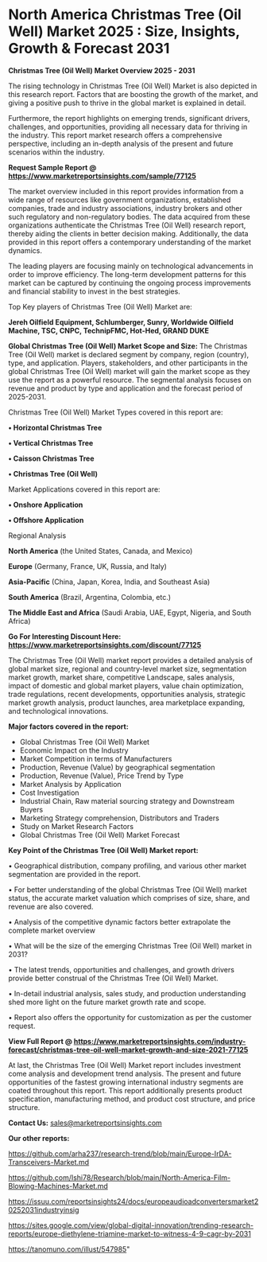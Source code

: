 # North America Christmas Tree (Oil Well) Market 2025 : Size, Insights, Growth & Forecast 2031

<Strong> Christmas Tree (Oil Well) Market Overview 2025 - 2031</strong>

The rising technology in Christmas Tree (Oil Well) Market is also depicted in this research report. Factors that are boosting the growth of the market, and giving a positive push to thrive in the global market is explained in detail.

Furthermore, the report highlights on emerging trends, significant drivers, challenges, and opportunities, providing all necessary data for thriving in the industry. This report market research offers a comprehensive perspective, including an in-depth analysis of the present and future scenarios within the industry.

<strong>Request Sample Report @ <a href=https://www.marketreportsinsights.com/sample/77125>https://www.marketreportsinsights.com/sample/77125</a></strong>

The market overview included in this report provides information from a wide range of resources like government organizations, established companies, trade and industry associations, industry brokers and other such regulatory and non-regulatory bodies. The data acquired from these organizations authenticate the Christmas Tree (Oil Well) research report, thereby aiding the clients in better decision making. Additionally, the data provided in this report offers a contemporary understanding of the market dynamics.

The leading players are focusing mainly on technological advancements in order to improve efficiency. The long-term development patterns for this market can be captured by continuing the ongoing process improvements and financial stability to invest in the best strategies.

Top Key players of Christmas Tree (Oil Well) Market are:

<strong>Jereh Oilfield Equipment, Schlumberger, Sunry, Worldwide Oilfield Machine, TSC, CNPC, TechnipFMC, Hot-Hed, GRAND DUKE</strong>

<strong><b>Global Christmas Tree (Oil Well) Market Scope and Size:</b></strong>
The Christmas Tree (Oil Well) market is declared segment by company, region (country), type, and application. Players, stakeholders, and other participants in the global Christmas Tree (Oil Well) market will gain the market scope as they use the report as a powerful resource. The segmental analysis focuses on revenue and product by type and application and the forecast period of 2025-2031.

Christmas Tree (Oil Well) Market Types covered in this report are:

<strong>• Horizontal Christmas Tree

• Vertical Christmas Tree

• Caisson Christmas Tree

• Christmas Tree (Oil Well)</strong>

Market Applications covered in this report are:

<strong>• Onshore Application

• Offshore Application</strong> 

Regional Analysis

<strong>North America</strong> (the United States, Canada, and Mexico)

<strong>Europe</strong> (Germany, France, UK, Russia, and Italy)

<strong>Asia-Pacific</strong> (China, Japan, Korea, India, and Southeast Asia)

<strong>South America</strong> (Brazil, Argentina, Colombia, etc.)

<strong>The Middle East and Africa</strong> (Saudi Arabia, UAE, Egypt, Nigeria, and South Africa)

<strong>Go For Interesting Discount Here: <a href=https://www.marketreportsinsights.com/discount/77125>https://www.marketreportsinsights.com/discount/77125</a></strong>

The Christmas Tree (Oil Well) market report provides a detailed analysis of global market size, regional and country-level market size, segmentation market growth, market share, competitive Landscape, sales analysis, impact of domestic and global market players, value chain optimization, trade regulations, recent developments, opportunities analysis, strategic market growth analysis, product launches, area marketplace expanding, and technological innovations.

<strong><b>Major factors covered in the report:</b></strong>
<ul>
  <li>Global Christmas Tree (Oil Well) Market </li>
  <li>Economic Impact on the Industry</li>
  <li>Market Competition in terms of Manufacturers</li>
  <li>Production, Revenue (Value) by geographical segmentation</li>
  <li>Production, Revenue (Value), Price Trend by Type</li>
  <li>Market Analysis by Application</li>
  <li>Cost Investigation</li>
  <li>Industrial Chain, Raw material sourcing strategy and Downstream Buyers</li>
  <li>Marketing Strategy comprehension, Distributors and Traders</li>
  <li>Study on Market Research Factors</li>
  <li>Global Christmas Tree (Oil Well) Market Forecast</li>
</ul>

<strong><b>Key Point of the Christmas Tree (Oil Well) Market report:</b></strong>

• Geographical distribution, company profiling, and various other market segmentation are provided in the report.

• For better understanding of the global Christmas Tree (Oil Well) market status, the accurate market valuation which comprises of size, share, and revenue are also covered.

• Analysis of the competitive dynamic factors better extrapolate the complete market overview

• What will be the size of the emerging Christmas Tree (Oil Well) market in 2031?

• The latest trends, opportunities and challenges, and growth drivers provide better construal of the Christmas Tree (Oil Well) Market.

• In-detail industrial analysis, sales study, and production understanding shed more light on the future market growth rate and scope.

• Report also offers the opportunity for customization as per the customer request.

<strong><b>View Full Report @ <a href=https://www.marketreportsinsights.com/industry-forecast/christmas-tree-oil-well-market-growth-and-size-2021-77125>https://www.marketreportsinsights.com/industry-forecast/christmas-tree-oil-well-market-growth-and-size-2021-77125</a></b></strong>


At last, the Christmas Tree (Oil Well) Market report includes investment come analysis and development trend analysis. The present and future opportunities of the fastest growing international industry segments are coated throughout this report. This report additionally presents product specification, manufacturing method, and product cost structure, and price structure.

<strong>Contact Us:</strong>
sales@marketreportsinsights.com

<strong>Our other reports:</strong>

<a href=https://github.com/arha237/research-trend/blob/main/Europe-IrDA-Transceivers-Market.md>https://github.com/arha237/research-trend/blob/main/Europe-IrDA-Transceivers-Market.md</a>

<a href=https://github.com/Ishi78/Research/blob/main/North-America-Film-Blowing-Machines-Market.md>https://github.com/Ishi78/Research/blob/main/North-America-Film-Blowing-Machines-Market.md</a>

<a href=https://issuu.com/reportsinsights24/docs/europeaudioadconvertersmarket20252031industryinsig>https://issuu.com/reportsinsights24/docs/europeaudioadconvertersmarket20252031industryinsig</a>

<a href=https://sites.google.com/view/global-digital-innovation/trending-research-reports/europe-diethylene-triamine-market-to-witness-4-9-cagr-by-2031>https://sites.google.com/view/global-digital-innovation/trending-research-reports/europe-diethylene-triamine-market-to-witness-4-9-cagr-by-2031</a>

<a href=https://tanomuno.com/illust/547985>https://tanomuno.com/illust/547985</a>"
